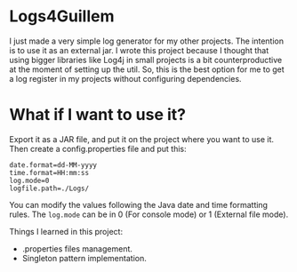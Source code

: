 # Logs4Guillem
I just made a very simple log generator for my other projects. The intention is to use it as an external jar. 
I wrote this project because I thought that using bigger libraries like Log4j in small projects is a bit counterproductive at the moment of setting up the util.
So, this is the best option for me to get a log register in my projects without configuring dependencies.

# What if I want to use it?
Export it as a JAR file, and put it on the project where you want to use it. Then create a config.properties file and put this:
```
date.format=dd-MM-yyyy
time.format=HH:mm:ss
log.mode=0
logfile.path=./Logs/
```
You can modify the values following the Java date and time formatting rules. The ```log.mode``` can be in 0 (For console mode) or 1 (External file mode).

Things I learned in this project:
- .properties files management.
- Singleton pattern implementation.
